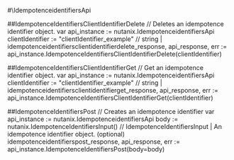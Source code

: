 #\IdempotenceidentifiersApi

##IdempotenceIdentifiersClientIdentifierDelete
//  Deletes an idempotence identifier object.
var api_instance := nutanix.IdempotenceidentifiersApi
clientIdentifier := "clientIdentifier_example" // string | 
idempotenceidentifiersclientidentifierdelete_response, api_response, err := api_instance.IdempotenceIdentifiersClientIdentifierDelete(clientIdentifier)

##IdempotenceIdentifiersClientIdentifierGet
//  Get an idempotence identifier object.
var api_instance := nutanix.IdempotenceidentifiersApi
clientIdentifier := "clientIdentifier_example" // string | 
idempotenceidentifiersclientidentifierget_response, api_response, err := api_instance.IdempotenceIdentifiersClientIdentifierGet(clientIdentifier)

##IdempotenceIdentifiersPost
//  Creates an idempotence identifier
var api_instance := nutanix.IdempotenceidentifiersApi
body := nutanix.IdempotenceIdentifiersInput() // IdempotenceIdentifiersInput | An idempotence identifier object. (optional)
idempotenceidentifierspost_response, api_response, err := api_instance.IdempotenceIdentifiersPost(body=body)

